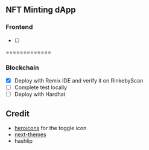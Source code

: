 ## **NFT Minting dApp**

### **Frontend**

-   [ ]

=============

### **Blockchain**

-   [x] Deploy with Remix IDE and verify it on RinkebyScan
-   [ ] Complete test locally
-   [ ] Deploy with Hardhat

## Credit

-   [heroicons](https://heroicons.com/) for the toggle icon
-   [next-themes](https://github.com/pacocoursey/next-themes)
-   hashlip
